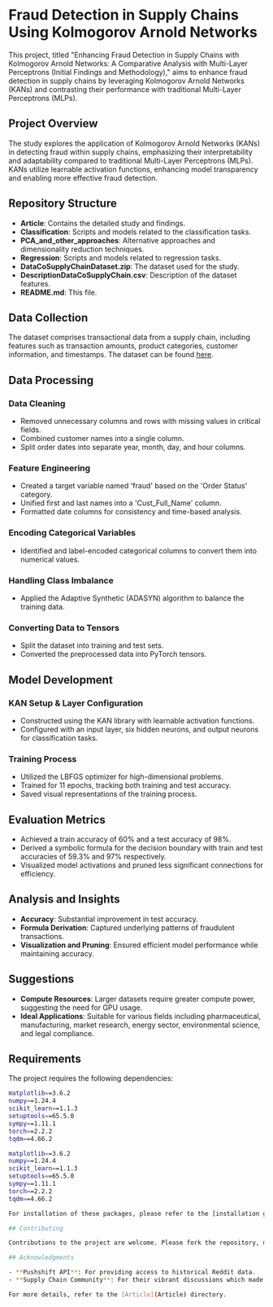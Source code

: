 # Fraud Detection in Supply Chains Using Kolmogorov Arnold Networks

This project, titled "Enhancing Fraud Detection in Supply Chains with Kolmogorov Arnold Networks: A Comparative Analysis with Multi-Layer Perceptrons (Initial Findings and Methodology)," aims to enhance fraud detection in supply chains by leveraging Kolmogorov Arnold Networks (KANs) and contrasting their performance with traditional Multi-Layer Perceptrons (MLPs).

## Project Overview

The study explores the application of Kolmogorov Arnold Networks (KANs) in detecting fraud within supply chains, emphasizing their interpretability and adaptability compared to traditional Multi-Layer Perceptrons (MLPs). KANs utilize learnable activation functions, enhancing model transparency and enabling more effective fraud detection.

## Repository Structure

- **Article**: Contains the detailed study and findings.
- **Classification**: Scripts and models related to the classification tasks.
- **PCA_and_other_approaches**: Alternative approaches and dimensionality reduction techniques.
- **Regression**: Scripts and models related to regression tasks.
- **DataCoSupplyChainDataset.zip**: The dataset used for the study.
- **DescriptionDataCoSupplyChain.csv**: Description of the dataset features.
- **README.md**: This file.

## Data Collection

The dataset comprises transactional data from a supply chain, including features such as transaction amounts, product categories, customer information, and timestamps. The dataset can be found [here](https://data.mendeley.com/datasets/8gx2fvg2k6/5).

## Data Processing

### Data Cleaning
- Removed unnecessary columns and rows with missing values in critical fields.
- Combined customer names into a single column.
- Split order dates into separate year, month, day, and hour columns.

### Feature Engineering
- Created a target variable named 'fraud' based on the 'Order Status' category.
- Unified first and last names into a 'Cust_Full_Name' column.
- Formatted date columns for consistency and time-based analysis.

### Encoding Categorical Variables
- Identified and label-encoded categorical columns to convert them into numerical values.

### Handling Class Imbalance
- Applied the Adaptive Synthetic (ADASYN) algorithm to balance the training data.

### Converting Data to Tensors
- Split the dataset into training and test sets.
- Converted the preprocessed data into PyTorch tensors.

## Model Development

### KAN Setup & Layer Configuration
- Constructed using the KAN library with learnable activation functions.
- Configured with an input layer, six hidden neurons, and output neurons for classification tasks.

### Training Process
- Utilized the LBFGS optimizer for high-dimensional problems.
- Trained for 11 epochs, tracking both training and test accuracy.
- Saved visual representations of the training process.

## Evaluation Metrics

- Achieved a train accuracy of 60% and a test accuracy of 98%.
- Derived a symbolic formula for the decision boundary with train and test accuracies of 59.3% and 97% respectively.
- Visualized model activations and pruned less significant connections for efficiency.

## Analysis and Insights

- **Accuracy**: Substantial improvement in test accuracy.
- **Formula Derivation**: Captured underlying patterns of fraudulent transactions.
- **Visualization and Pruning**: Ensured efficient model performance while maintaining accuracy.

## Suggestions

- **Compute Resources**: Larger datasets require greater compute power, suggesting the need for GPU usage.
- **Ideal Applications**: Suitable for various fields including pharmaceutical, manufacturing, market research, energy sector, environmental science, and legal compliance.

## Requirements

The project requires the following dependencies:


```bash
matplotlib==3.6.2
numpy==1.24.4
scikit_learn==1.1.3
setuptools==65.5.0
sympy==1.11.1
torch==2.2.2
tqdm==4.66.2

matplotlib==3.6.2
numpy==1.24.4
scikit_learn==1.1.3
setuptools==65.5.0
sympy==1.11.1
torch==2.2.2
tqdm==4.66.2

For installation of these packages, please refer to the [installation guide](https://github.com/KindXiaoming/pykan?tab=readme-ov-file#installation).

## Contributing

Contributions to the project are welcome. Please fork the repository, make your changes, and submit a pull request. For major changes, open an issue first to discuss what you would like to change.

## Acknowledgments

- **Pushshift API**: For providing access to historical Reddit data.
- **Supply Chain Community**: For their vibrant discussions which made this analysis possible.

For more details, refer to the [Article](Article) directory.
